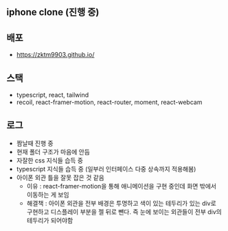 ## iphone clone (진행 중)

## 배포
- https://zktm9903.github.io/

## 스택
- typescript, react, tailwind
- recoil, react-framer-motion, react-router, moment, react-webcam

## 로그
- 짬날때 진행 중
- 현재 폴더 구조가 마음에 안듬
- 자잘한 css 지식들 습득 중
- typescript 지식들 습득 중 (일부러 인터페이스 다중 상속까지 적용해봄)
- 아이폰 외관 틀을 잘못 잡은 것 같음
  - 이유 : react-framer-motion을 통해 애니메이션을 구현 중인데 화면 밖에서 이동하는 게 보임
  - 해결책 : 아이폰 외관을 전부 배경은 투명하고 색이 있는 테두리가 있는 div로 구현하고 디스플레이 부분을 젤 뒤로 뺀다. 즉 눈에 보이는 외관들이 전부 div의 테두리가 되어야함



